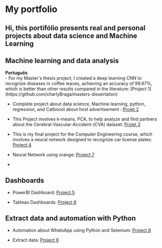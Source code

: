 # My portfolio

## Hi, this portifólio presents real and personal projects about data science and Machine Learning

## Machine learning and data analysis
<summary><b>Português</b></summary>
- For my Master's thesis project, I created a deep learning CNN to recognize diseases in coffee leaves, achieving an accuracy of 99.67%, which is better than other results compared in the literature: [Project 1](https://github.com/charlyBraga/masters-dissertation)

- Complete project about data science, Machine learning, python, regression, and Catboost about host advertisement : [Projet 2](https://github.com/charlyBraga/analysis-price-host)

- This Project involves k-means, PCA, to help analyze and find partners about the Cerebral-Vascular-Accident-(CVA) dataset: [Projet 3](https://github.com/charlyBraga/datamining-kemans-PCA-TSNE--Cerebral-Vascular-Accident-CVA-/blob/main/UNIFEI_Minera%C3%A7%C3%A3o_de_dados_charlybraga.ipynb)

- This is my final project for the Computer Engineering course, which involves a neural network designed to recognize car license plates: [Project 4](https://github.com/charlyBraga/TFG-ComputerEngineering-)

- Neural Network using orange: [Project 7](https://github.com/charlyBraga/Redes-Neurais-Artificiais-no-Orange)
- 
## Dashboards
- PowerBI Dashboard: [Project 5](https://github.com/charlyBraga/PowerBI-Dashboard-AluraPet)

- Tableau Dashboards: [Project 6](https://github.com/charlyBraga/Tableau-dashboards-projects/tree/main) 


## Extract data and automation with Python
- Automation about WhatsApp using Python and Selenium: [Project 8](https://github.com/charlyBraga/whatsappBot)

- Extract data: [Project 9](https://github.com/charlyBraga/Extract-data-in-txt-with-basic-python/tree/main)

